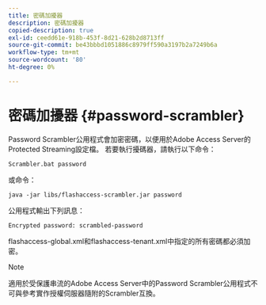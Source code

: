 ```yaml
---
title: 密碼加擾器
description: 密碼加擾器
copied-description: true
exl-id: ceedd61e-918b-453f-8d21-628b2d8713ff
source-git-commit: be43bbbd1051886c8979ff590a3197b2a7249b6a
workflow-type: tm+mt
source-wordcount: '80'
ht-degree: 0%

---
```


# 密碼加擾器 {#password-scrambler}

Password Scrambler公用程式會加密密碼，以便用於Adobe Access Server的Protected Streaming設定檔。 若要執行擾碼器，請執行以下命令：

```
Scrambler.bat password 
```

或命令：

```
java -jar libs/flashaccess-scrambler.jar password  
```

公用程式輸出下列訊息：

```
Encrypted password: scrambled-password 
```

flashaccess-global.xml和flashaccess-tenant.xml中指定的所有密碼都必須加密。

>[!NOTE]
>
>適用於受保護串流的Adobe Access Server中的Password Scrambler公用程式不可與參考實作授權伺服器隨附的Scrambler互換。
